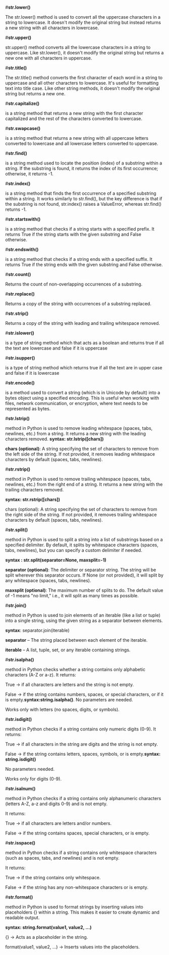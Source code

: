 #**str.lower()**

The str.lower() method is used to convert all the uppercase characters in a string to lowercase. It doesn't modify the original string but instead returns a new string with all characters in lowercase.

#**str.upper()**

str.upper() method converts all the lowercase characters in a string to uppercase. Like str.lower(), it doesn't modify the original string but returns a new one with all characters in uppercase.

#**str.title()**

The str.title() method converts the first character of each word in a string to uppercase and all other characters to lowercase. It's useful for formatting text into title case. Like other string methods, it doesn't modify the original string but returns a new one.

#**str.capitalize()**

is a string method that returns a new string with the first character capitalized and the rest of the characters converted to lowercase.

#**str.swapcase()**

is a string method that returns a new string with all uppercase letters converted to lowercase and all lowercase letters converted to uppercase.

#**str.find()**

is a string method used to locate the position (index) of a substring within a string. If the substring is found, it returns the index of its first occurrence; otherwise, it returns -1.

#**str.index()**

is a string method that finds the first occurrence of a specified substring within a string. It works similarly to str.find(), but the key difference is that if the substring is not found, str.index() raises a ValueError, whereas str.find() returns -1.

#**str.startswith()**

is a string method that checks if a string starts with a specified prefix. It returns True if the string starts with the given substring and False otherwise.

#**str.endswith()**

is a string method that checks if a string ends with a specified suffix. It returns True if the string ends with the given substring and False otherwise.

#**str.count()**

 Returns the count of non-overlapping occurrences of a substring.

#**str.replace()**

 Returns a copy of the string with occurrences of a substring replaced.

#**str.strip()**

 Returns a copy of the string with leading and trailing whitespace removed.

#**str.islower()**

is a type of string method which that acts as a boolean and returns true if all the text are lowercase and false if it is uppercase

#**str.isupper()**

is a type of string method which returns true if all the text are in upper case and false if it is lowercase

#**str.encode()** 

is a method used to convert a string (which is in Unicode by default) into a bytes object using a specified encoding. This is useful when working with files, network communication, or encryption, where text needs to be represented as bytes.

#**str.lstrip()**

 method in Python is used to remove leading whitespace (spaces, tabs, newlines, etc.) from a string. It returns a new string with the leading characters removed.
**syntax: str.lstrip([chars])**

**chars (optional)**: A string specifying the set of characters to remove from the left side of the string. If not provided, it removes leading whitespace characters by default (spaces, tabs, newlines).

#**str.rstrip()**

 method in Python is used to remove trailing whitespace (spaces, tabs, newlines, etc.) from the right end of a string. It returns a new string with the trailing characters removed.

**syntax: str.rstrip([chars])**

chars (optional): A string specifying the set of characters to remove from the right side of the string. If not provided, it removes trailing whitespace characters by default (spaces, tabs, newlines).

#**str.split()**

 method in Python is used to split a string into a list of substrings based on a specified delimiter. By default, it splits by whitespace characters (spaces, tabs, newlines), but you can specify a custom delimiter if needed.

**syntax : str.split(separator=None, maxsplit=-1)**

**separator (optional)**: The delimiter or separator string. The string will be split wherever this separator occurs. If None (or not provided), it will split by any whitespace (spaces, tabs, newlines).

**maxsplit (optional)**: The maximum number of splits to do. The default value of -1 means "no limit," i.e., it will split as many times as possible.

#**str.join()**

 method in Python is used to join elements of an iterable (like a list or tuple) into a single string, using the given string as a separator between elements.

**syntax**: separator.join(iterable)

**separator** – The string placed between each element of the iterable.

**iterable** – A list, tuple, set, or any iterable containing strings.

#**str.isalpha()** 

method in Python checks whether a string contains only alphabetic characters (A-Z or a-z). It returns:

True → if all characters are letters and the string is not empty.

False → if the string contains numbers, spaces, or special characters, or if it is empty.**syntax:string.isalpha()**. No parameters are needed.

Works only with letters (no spaces, digits, or symbols).

#**str.isdigit()** 

method in Python checks if a string contains only numeric digits (0-9). It returns:

True → if all characters in the string are digits and the string is not empty.

False → if the string contains letters, spaces, symbols, or is empty.**syntax: string.isdigit()**

No parameters needed.

Works only for digits (0-9).

#**str.isalnum()**

 method in Python checks if a string contains only alphanumeric characters (letters A-Z, a-z and digits 0-9) and is not empty.

It returns:

True → if all characters are letters and/or numbers.

False → if the string contains spaces, special characters, or is empty.

#**str.isspace()**

 method in Python checks if a string contains only whitespace characters (such as spaces, tabs, and newlines) and is not empty.

It returns:

True → if the string contains only whitespace.

False → if the string has any non-whitespace characters or is empty.

#**str.format()**

 method in Python is used to format strings by inserting values into placeholders {} within a string. This makes it easier to create dynamic and readable output.

**syntax: string.format(value1, value2, ...)**

{} → Acts as a placeholder in the string.

format(value1, value2, ...) → Inserts values into the placeholders.